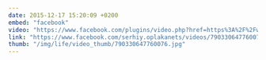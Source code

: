 ```yaml
---
date: 2015-12-17 15:20:09 +0200
embed: "facebook"
video: "https://www.facebook.com/plugins/video.php?href=https%3A%2F%2Fwww.facebook.com%2Fserhiy.oplakanets%2Fvideos%2F790330647760076%2F&show_text=0&width=560"
link: "https://www.facebook.com/serhiy.oplakanets/videos/790330647760076/"
thumb: "/img/life/video_thumb/790330647760076.jpg"
---
```

